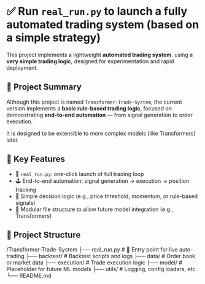 # ✅ Run `real_run.py` to launch a fully automated trading system (based on a simple strategy)

This project implements a lightweight **automated trading system**, using a **very simple trading logic**, designed for experimentation and rapid deployment.

## 🧠 Project Summary

Although this project is named `Transformer-Trade-System`, the current version implements a **basic rule-based trading logic**, focused on demonstrating **end-to-end automation** — from signal generation to order execution.

It is designed to be extensible to more complex models (like Transformers) later.

## 🚀 Key Features

- 📡 `real_run.py`: one-click launch of full trading loop
- 🕹️ End-to-end automation: signal generation → execution → position tracking
- 🧪 Simple decision logic (e.g., price threshold, momentum, or rule-based signals)
- 📁 Modular file structure to allow future model integration (e.g., Transformers)

## 🧱 Project Structure

/Transformer-Trade-System
├── real_run.py # 🚀 Entry point for live auto-trading
├── backtest/ # Backtest scripts and logs
├── data/ # Order book or market data
├── execution/ # Trade execution logic
├── model/ # Placeholder for future ML models
├── utils/ # Logging, config loaders, etc.
└── README.md
